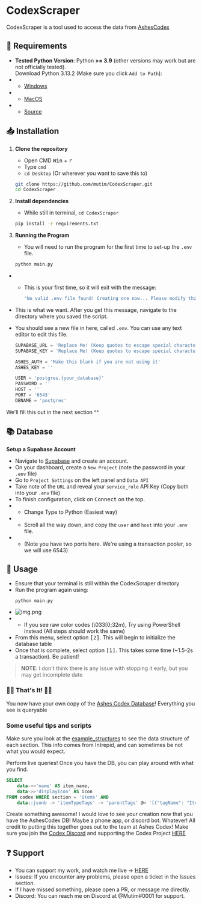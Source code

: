 # CodexScraper

CodexScraper is a tool used to access the data from [AshesCodex](https://ashescodex.com/)  

## 🔧 Requirements  
- **Tested Python Version**: Python **>= 3.9** (other versions may work but are not officially tested).  
    Download Python 3.13.2 (Make sure you click `Add to Path`):
- - [Windows](https://www.python.org/ftp/python/3.13.2/python-3.13.2-amd64.exe)
- - [MacOS](https://www.python.org/ftp/python/3.13.2/python-3.13.2-macos11.pkg)
- - [Source](https://www.python.org/ftp/python/3.13.2/Python-3.13.2.tgz)

## 📥 Installation  
1. **Clone the repository**  
   - Open CMD <kbd>Win</kbd> + <kbd>r</kbd>
   - Type `cmd`
   - `cd Desktop` (Or wherever you want to save this to)

   ```sh
   git clone https://github.com/mutim/CodexScraper.git
   cd CodexScraper

2. **Install dependencies**
    - While still in terminal, `cd CodexScraper`

    ```sh
   pip install -r requirements.txt

3. **Running the Program**
    - You will need to run the program for the first time to set-up the `.env` file.

    ```sh
    python main.py
- - This is your first time, so it will exit with the message:

    ```sh
    "No valid .env file found! Creating one now... Please modify this to reflect your data."

- This is what we want. After you get this message, navigate to the directory where you saved the script.
- You should see a new file in here, called `.env`. You can use any text editor to edit this file.

    ```python
    SUPABASE_URL = 'Replace Me! (Keep quotes to escape special characters)'
    SUPABASE_KEY = 'Replace Me! (Keep quotes to escape special characters)'
    
    ASHES_AUTH = 'Make this blank if you are not using it'
    ASHES_KEY = ''
    
    USER = 'postgres.{your_database}'
    PASSWORD = ''
    HOST = ''
    PORT = '6543'
    DBNAME = 'postgres'
We'll fill this out in the next section ^^
## 📚 Database
**Setup a Supabase Account**

- Navigate to [Supabase](https://supabase.com/) and create an account.
- On your dashboard, create a `New Project` (note the password in your `.env` file)
- Go to `Project Settings` on the left panel and `Data API`
- Take note of the `URL` and reveal your `service_role` API Key (Copy both into your `.env` file)
- To finish configuration, click on <kbd>Connect</kbd> on the top.
- - Change Type to Python (Easiest way)
- - Scroll all the way down, and copy the `user` and `host` into your `.env` file.
- - (Note you have two ports here. We're using a transaction pooler, so we will use 6543)

## 🚀 Usage
- Ensure that your terminal is still within the CodexScraper directory
- Run the program again using:
    ```
    python main.py
- ![img.png](images/img.png) 
- - If you see raw color codes (\033[0;32m), Try using PowerShell instead (All steps should work the same)
- From this menu, select option <kbd>[2]</kbd>. This will begin to initialize the database table
- Once that is complete, select option <kbd>[1]</kbd>. This takes some time (~1.5-2s a transaction). Be patient!
>**NOTE**: I don't think there is any issue with stopping it early, but you may get incomplete date

### 🎉🎉 That's It! 🎉🎉
You now have your own copy of the [Ashes Codex Database](https://ashescodex.com/db/)! Everything you see is queryable

### Some useful tips and scripts
Make sure you look at the [example_structures](example_structures) to see the data structure of each section. 
This info comes from Intrepid, and can sometimes be not what you would expect. 

Perform live queries! Once you have the DB, you can play around with what you find. 

```sql
SELECT 
    data->>'name' AS item_name,  
    data->>'displayIcon' AS icon
FROM codex WHERE section = 'items' AND
    data::jsonb -> 'itemTypeTags' -> 'parentTags' @> '[{"tagName": "Item.Gear"}]';
```

Create something awesome! I would love to see your creation now that you have the AshesCodex DB! Maybe a phone app, or 
discord bot. Whatever! 
All credit to putting this together goes out to the team at Ashes Codex!
Make sure you join the [Codex Discord](https://discord.gg/8UEK9TrQDs) and supporting the Codex Project [HERE](https://ashescodex.com/premium)

## ❓ Support
- You can support my work, and watch me live -> [HERE](https://www.youtube.com/watch?v=xvFZjo5PgG0)
- Issues: If you encounter any problems, please open a ticket in the Issues section.
- If I have missed something, please open a PR, or message me directly.
- Discord: You can reach me on Discord at @Mutim#0001 for support.
